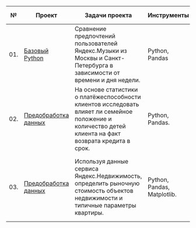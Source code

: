 | № | Проект    | Задачи проекта   | Инструменты  | Навыки  | Статус проекта  |
|---|-----------|------------------|--------------|---------|-----------------|
|01.|[Базовый Python](https://github.com/alexkandinsky/yandex_practicum_data_analyst/blob/main/01.%20Базовый%20Python/01_project_yandex_music.ipynb)|Сравнение предпочтений пользователей Яндекс.Музыки из Москвы и Санкт-Петербурга в зависимости от времени и дня недели.|Python, Pandas|Обработка данных, дубликаты, пропуски, логическая индексация, группировка, сортировка.| Завершен.|
|02.|[Предобработка данных](https://github.com/alexkandinsky/yandex_practicum_data_analyst/blob/main/02.%20Предобработка%20данных/02_project_credit_scoring_part_2.ipynb)|На основе статистики о платёжеспособности клиентов исследовать влияет ли семейное положение и количество детей клиента на факт возврата кредита в срок.|Python, Pandas.|Обработка данных, дубликаты, пропуски, категоризация, сортировка.| Завершен.|
|03.|[Предобработка данных](https://github.com/alexkandinsky/yandex_practicum_data_analyst/blob/main/03.%20Исследовательский%20анализ%20данных/03_project_sale_apartments.ipynb)|Используя данные сервиса Яндекс.Недвижимость, определить рыночную стоимость объектов недвижимости и типичные параметры квартиры.|Python, Pandas, Matplotlib.|Обработка данных, дубликаты, пропуски, категоризация, сортировка, визуализация данных, исследовательский анализ данных.| Завершен.|
